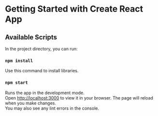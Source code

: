 # Getting Started with Create React App
## Available Scripts
In the project directory, you can run:
### `npm install`
Use this command to install libraries.
### `npm start`
Runs the app in the development mode.\
Open [http://localhost:3000](http://localhost:3000) to view it in your browser.
The page will reload when you make changes.\
You may also see any lint errors in the console.